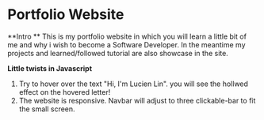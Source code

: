 # Portfolio Website 

**Intro **
This is my portfolio website in which you will learn a little bit of me and why i wish to become a Software Developer. In the meantime my projects and learned/followed tutorial are also showcase in the site. 

**Little twists in Javascript**
1. Try to hover over the text "Hi, I'm Lucien Lin". you will see the hollwed effect on the hovered letter!
2. The website is responsive.  Navbar will adjust to three clickable-bar to fit the small screen.

